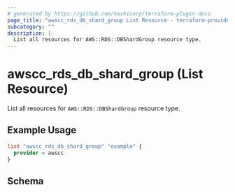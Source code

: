 ```yaml
---
# generated by https://github.com/hashicorp/terraform-plugin-docs
page_title: "awscc_rds_db_shard_group List Resource - terraform-provider-awscc"
subcategory: ""
description: |-
  List all resources for AWS::RDS::DBShardGroup resource type.
---
```


# awscc_rds_db_shard_group (List Resource)

List all resources for `AWS::RDS::DBShardGroup` resource type.

## Example Usage

```terraform
list "awscc_rds_db_shard_group" "example" {
  provider = awscc
}
```

<!-- schema generated by tfplugindocs -->
## Schema
